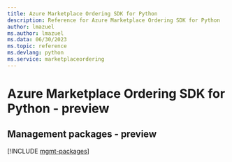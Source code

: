 ```yaml
---
title: Azure Marketplace Ordering SDK for Python
description: Reference for Azure Marketplace Ordering SDK for Python
author: lmazuel
ms.author: lmazuel
ms.data: 06/30/2023
ms.topic: reference
ms.devlang: python
ms.service: marketplaceordering
---
```

# Azure Marketplace Ordering SDK for Python - preview

## Management packages - preview
[!INCLUDE [mgmt-packages](marketplace-ordering-mgmt-index.md)]